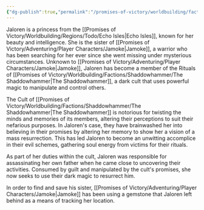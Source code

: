 ```yaml
---
{"dg-publish":true,"permalink":"/promises-of-victory/worldbuilding/factions/darkspear-trolls/jaloren/","noteIcon":"NPC","created":"2023-03-26T22:52:14.121+02:00","updated":"2023-03-29T21:20:49.288+02:00"}
---
```


Jaloren is a princess from the  [[Promises of Victory/Worldbuilding/Regions/Todo/Echo Isles\|Echo Isles]], known for her beauty and intelligence. She is the sister of [[Promises of Victory/Adventuring/Player Characters/Jamoke\|Jamoke]], a warrior who has been searching for her ever since she went missing under mysterious circumstances. Unknown to [[Promises of Victory/Adventuring/Player Characters/Jamoke\|Jamoke]], Jaloren has become a member of the Rituals of [[Promises of Victory/Worldbuilding/Factions/Shaddowhammer/The Shaddowhammer\|The Shaddowhammer]], a dark cult that uses powerful magic to manipulate and control others.

The Cult of [[Promises of Victory/Worldbuilding/Factions/Shaddowhammer/The Shaddowhammer\|The Shaddowhammer]] is notorious for twisting the minds and memories of its members, altering their perceptions to suit their nefarious purposes. In Jaloren's case, they have brainwashed her into believing in their promises by altering her memory to show her a vision of a mass resurrection. This has led Jaloren to become an unwitting accomplice in their evil schemes, gathering soul energy from victims for their rituals.

As part of her duties within the cult, Jaloren was responsible for assassinating her own father when he came close to uncovering their activities. Consumed by guilt and manipulated by the cult's promises, she now seeks to use their dark magic to resurrect him.

In order to find and save his sister, [[Promises of Victory/Adventuring/Player Characters/Jamoke\|Jamoke]] has been using a gemstone that Jaloren left behind as a means of tracking her location.
